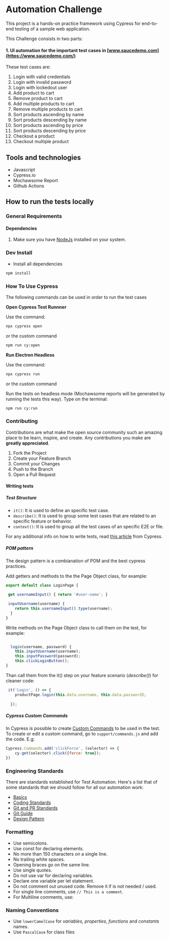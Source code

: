 # Automation Challenge
This project is a hands-on practice framework using Cypress for end-to-end testing of a sample web application.

This Challenge consists in two parts:

#### 1. UI automation for the important test cases in [www.saucedemo.com](https://www.saucedemo.com/)

These test cases are:

1. Login with valid credentials 
2. Login with invalid password
3. Login with lockedout user
4. Add product to cart
5. Remove product to cart
6. Add multiple products to cart
7. Remove multiple products to cart
8. Sort products ascending by name
9. Sort products descending by name
10. Sort products ascending by price
11. Sort products descending by price
12. Checkout a product
13. Checkout multiple product


## Tools and technologies

* Javascript
* Cypress.io
* Mochawsome Report
* Github Actions

## How to run the tests locally

### General Requirements

#### Dependencies

1. Make sure you have [NodeJs](https://nodejs.org/en/) installed on your system.

### Dev Install

* Install all dependencies

```bash
npm install
```

### How To Use Cypress

The following commands can be used in order to run the test cases

**Open Cypress Test Runnner**

 Use the command:

```bash
npx cypress open
```

or the custom command

```bash
npm run cy:open
```

**Run Electron Headless**

 Use the command:

```bash
npx cypress run
```

or the custom command

Run the tests on headless mode (Mochawsome reports will be generated by running the tests this way). Type on the terminal:

```bash
npm run cy:run
```

### Contributing


Contributions are what make the open source community such an amazing place to be learn, inspire, and create. Any contributions you make are **greatly appreciated**.

1. Fork the Project
2. Create your Feature Branch
3. Commit your Changes
4. Push to the Branch 
5. Open a Pull Request

#### Writing tests

##### Test Structure
* `it()`: It is used to define an specific test case.
* `describe()`: It is used to group some test cases that are related to an specific feature or behavior.
* `context()`: It is used to group all the test cases of an specific E2E or file.

For any additional info on how to write tests, read [this article](https://docs.cypress.io/guides/core-concepts/writing-and-organizing-tests) from Cypress.

##### POM pattern
The design pattern is a combianation of POM and the best cypress practices.

Add getters and methods to the the Page Object class, for example:

```javascript 
export default class LoginPage {

 get usernameInput() { return '#user-name'; }

 inputUsername(username) {
    return this.usernameInput().type(username);
  }
}
```

Write methods on the Page Object class to call them on the test, for example:


```javascript 

  login(username, password) {
    this.inputUsername(username);
    this.inputPassword(password);
    this.clickLoginButton();
}
```

Than call them from the it() step on your feature scenario (*describe()*) for cleaner code:

```javascript
 it('Login', () => {
    productPage.login(this.data.username, this.data.password);
   
  });
```

##### Cypress Custom Commands

In Cypress is possible to create [Custom Commands](https://docs.cypress.io/api/cypress-api/custom-commands) to be used in the test. To create or edit a custom command, go to `support/commands.js` and add the code. E.g:

```javascript 
Cypress.Commands.add('clickForce', (selector) => {
    cy.get(selector).click({force: true});
})
```

### Engineering Standards

There are standards established for  Test Automation. Here's a list that of some standards that we should follow for all our automation work:

* [Basics](https://docs.cypress.io/guides/references/best-practices)
* [Coding Standards](https://betterprogramming.pub/8-best-practices-for-future-proofing-your-typescript-code-2600fb7d8063)
* [Git and PR Standards](https://sourcelevel.io/blog/7-git-best-practices-to-start-using-in-your-next-commit)
* [Git Guide](https://git-scm.com/docs/gittutorial)
* [Design Pattern](https://www.toolsqa.com/cypress/page-object-pattern-in-cypress/)

### Formatting

* Use semicolons.
* Use const for declaring elements.
* No more than 150 characters on a single line.
* No trailing white spaces.
* Opening braces go on the same line.
* Use single quotes.
* Do not use var for declaring variables.
* Declare one variable per let statement.
* Do not comment out unused code. Remove it if is not needed / used.
* For single line comments, use `// This is a comment`.
* For Multiline comments, use: 

### Naming Conventions

* Use `lowerCamelCase` for _variables_, _properties_, _functions_ and _constants_ names.
* Use `PascalCase` for class files